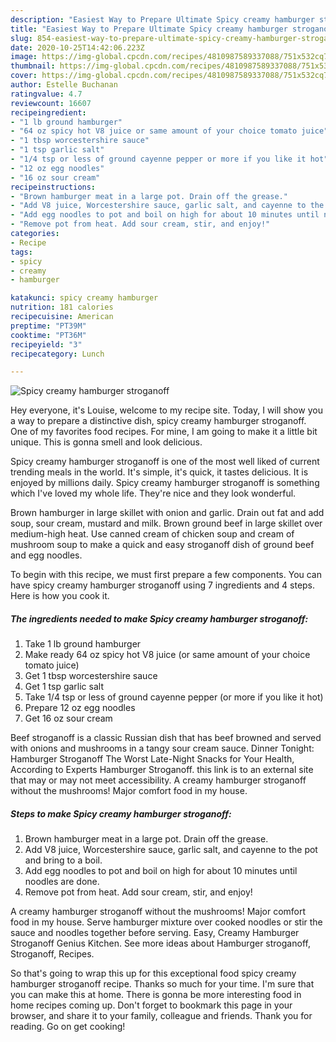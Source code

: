 ```yaml
---
description: "Easiest Way to Prepare Ultimate Spicy creamy hamburger stroganoff"
title: "Easiest Way to Prepare Ultimate Spicy creamy hamburger stroganoff"
slug: 854-easiest-way-to-prepare-ultimate-spicy-creamy-hamburger-stroganoff
date: 2020-10-25T14:42:06.223Z
image: https://img-global.cpcdn.com/recipes/4810987589337088/751x532cq70/spicy-creamy-hamburger-stroganoff-recipe-main-photo.jpg
thumbnail: https://img-global.cpcdn.com/recipes/4810987589337088/751x532cq70/spicy-creamy-hamburger-stroganoff-recipe-main-photo.jpg
cover: https://img-global.cpcdn.com/recipes/4810987589337088/751x532cq70/spicy-creamy-hamburger-stroganoff-recipe-main-photo.jpg
author: Estelle Buchanan
ratingvalue: 4.7
reviewcount: 16607
recipeingredient:
- "1 lb ground hamburger"
- "64 oz spicy hot V8 juice or same amount of your choice tomato juice"
- "1 tbsp worcestershire sauce"
- "1 tsp garlic salt"
- "1/4 tsp or less of ground cayenne pepper or more if you like it hot"
- "12 oz egg noodles"
- "16 oz sour cream"
recipeinstructions:
- "Brown hamburger meat in a large pot. Drain off the grease."
- "Add V8 juice, Worcestershire sauce, garlic salt, and cayenne to the pot and bring to a boil."
- "Add egg noodles to pot and boil on high for about 10 minutes until noodles are done."
- "Remove pot from heat. Add sour cream, stir, and enjoy!"
categories:
- Recipe
tags:
- spicy
- creamy
- hamburger

katakunci: spicy creamy hamburger 
nutrition: 181 calories
recipecuisine: American
preptime: "PT39M"
cooktime: "PT36M"
recipeyield: "3"
recipecategory: Lunch

---
```



![Spicy creamy hamburger stroganoff](https://img-global.cpcdn.com/recipes/4810987589337088/751x532cq70/spicy-creamy-hamburger-stroganoff-recipe-main-photo.jpg)

Hey everyone, it's Louise, welcome to my recipe site. Today, I will show you a way to prepare a distinctive dish, spicy creamy hamburger stroganoff. One of my favorites food recipes. For mine, I am going to make it a little bit unique. This is gonna smell and look delicious.

Spicy creamy hamburger stroganoff is one of the most well liked of current trending meals in the world. It's simple, it's quick, it tastes delicious. It is enjoyed by millions daily. Spicy creamy hamburger stroganoff is something which I've loved my whole life. They're nice and they look wonderful.

Brown hamburger in large skillet with onion and garlic. Drain out fat and add soup, sour cream, mustard and milk. Brown ground beef in large skillet over medium-high heat. Use canned cream of chicken soup and cream of mushroom soup to make a quick and easy stroganoff dish of ground beef and egg noodles.


To begin with this recipe, we must first prepare a few components. You can have spicy creamy hamburger stroganoff using 7 ingredients and 4 steps. Here is how you cook it.

<!--inarticleads1-->

##### The ingredients needed to make Spicy creamy hamburger stroganoff:

1. Take 1 lb ground hamburger
1. Make ready 64 oz spicy hot V8 juice (or same amount of your choice tomato juice)
1. Get 1 tbsp worcestershire sauce
1. Get 1 tsp garlic salt
1. Take 1/4 tsp or less of ground cayenne pepper (or more if you like it hot)
1. Prepare 12 oz egg noodles
1. Get 16 oz sour cream


Beef stroganoff is a classic Russian dish that has beef browned and served with onions and mushrooms in a tangy sour cream sauce. Dinner Tonight: Hamburger Stroganoff The Worst Late-Night Snacks for Your Health, According to Experts Hamburger Stroganoff. this link is to an external site that may or may not meet accessibility. A creamy hamburger stroganoff without the mushrooms! Major comfort food in my house. 

<!--inarticleads2-->

##### Steps to make Spicy creamy hamburger stroganoff:

1. Brown hamburger meat in a large pot. Drain off the grease.
1. Add V8 juice, Worcestershire sauce, garlic salt, and cayenne to the pot and bring to a boil.
1. Add egg noodles to pot and boil on high for about 10 minutes until noodles are done.
1. Remove pot from heat. Add sour cream, stir, and enjoy!


A creamy hamburger stroganoff without the mushrooms! Major comfort food in my house. Serve hamburger mixture over cooked noodles or stir the sauce and noodles together before serving. Easy, Creamy Hamburger Stroganoff Genius Kitchen. See more ideas about Hamburger stroganoff, Stroganoff, Recipes. 

So that's going to wrap this up for this exceptional food spicy creamy hamburger stroganoff recipe. Thanks so much for your time. I'm sure that you can make this at home. There is gonna be more interesting food in home recipes coming up. Don't forget to bookmark this page in your browser, and share it to your family, colleague and friends. Thank you for reading. Go on get cooking!
